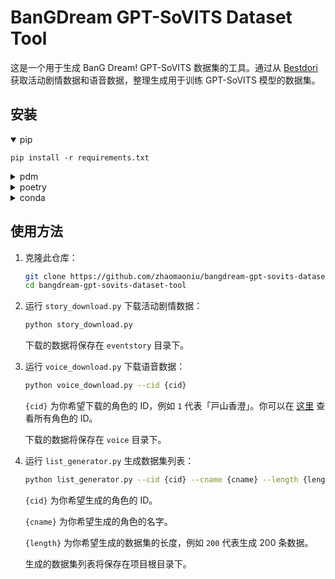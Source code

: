 # BanGDream GPT-SoVITS Dataset Tool

这是一个用于生成 BanG Dream! GPT-SoVITS 数据集的工具。通过从 [Bestdori](https://bestdori.com/) 获取活动剧情数据和语音数据，整理生成用于训练 GPT-SoVITS 模型的数据集。

## 安装
<details open>
    <summary>pip</summary>

    pip install -r requirements.txt
</details>

<details>
    <summary>pdm</summary>

    pdm install
</details>

<details>
    <summary>poetry</summary>

    poetry install
</details>

<details>
    <summary>conda</summary>

    conda create --name bangdream-env --file requirements.txt
    conda activate bangdream-env
</details>

## 使用方法

1. 克隆此仓库：
    ```bash
    git clone https://github.com/zhaomaoniu/bangdream-gpt-sovits-dataset-tool.git
    cd bangdream-gpt-sovits-dataset-tool
    ```

2. 运行 `story_download.py` 下载活动剧情数据：
    ```bash
    python story_download.py
    ```
    下载的数据将保存在 `eventstory` 目录下。

3. 运行 `voice_download.py` 下载语音数据：
    ```bash
    python voice_download.py --cid {cid}
    ```
    `{cid}` 为你希望下载的角色的 ID，例如 `1` 代表「戸山香澄」。你可以在 [这里](https://bestdori.com/api/characters/all.2.json) 查看所有角色的 ID。

    下载的数据将保存在 `voice` 目录下。

4. 运行 `list_generator.py` 生成数据集列表：
    ```bash
    python list_generator.py --cid {cid} --cname {cname} --length {length}
    ```
    `{cid}` 为你希望生成的角色的 ID。

    `{cname}` 为你希望生成的角色的名字。

    `{length}` 为你希望生成的数据集的长度，例如 `200` 代表生成 200 条数据。

    生成的数据集列表将保存在项目根目录下。
